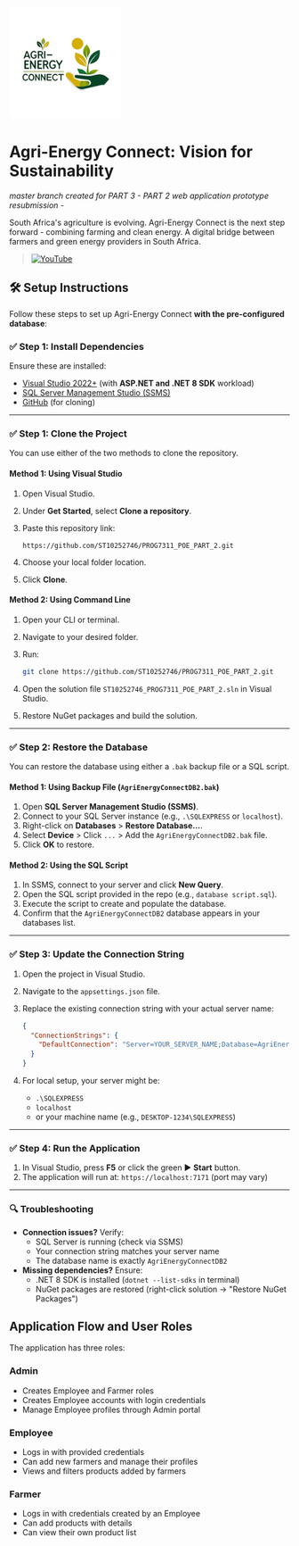 <img src="logo.png" alt="Logo" width="200"/>

# Agri-Energy Connect: Vision for Sustainability
*master branch created for PART 3 - PART 2 web application prototype resubmission -*

South Africa's agriculture is evolving. Agri-Energy Connect is the next step forward - combining farming and clean energy. A digital bridge between farmers and green energy providers in South Africa.

> [![YouTube](https://img.shields.io/badge/Demo%20Video-Watch%20on%20YouTube-red?logo=youtube&logoColor=white)](https://youtu.be/aOyxKV9g2YE)

## 🛠️ Setup Instructions 

Follow these steps to set up Agri-Energy Connect **with the pre-configured database**:

### ✅ Step 1: Install Dependencies
Ensure these are installed:
- [Visual Studio 2022+](https://visualstudio.microsoft.com/) (with **ASP.NET and .NET 8 SDK** workload)
- [SQL Server Management Studio (SSMS)](https://aka.ms/ssmsfullsetup)
- [GitHub](https://git-scm.com/downloads) (for cloning)

---

### ✅ Step 1: Clone the Project

You can use either of the two methods to clone the repository.

#### **Method 1: Using Visual Studio**

1. Open Visual Studio.
2. Under **Get Started**, select **Clone a repository**.
3. Paste this repository link:

   ```
   https://github.com/ST10252746/PROG7311_POE_PART_2.git
   ```
4. Choose your local folder location.
5. Click **Clone**.

#### **Method 2: Using Command Line**

1. Open your CLI or terminal.
2. Navigate to your desired folder.
3. Run:

   ```bash
   git clone https://github.com/ST10252746/PROG7311_POE_PART_2.git
   ```
4. Open the solution file `ST10252746_PROG7311_POE_PART_2.sln` in Visual Studio.
5. Restore NuGet packages and build the solution.

---

### ✅ Step 2: Restore the Database

You can restore the database using either a `.bak` backup file or a SQL script.

#### **Method 1: Using Backup File (`AgriEnergyConnectDB2.bak`)**

1. Open **SQL Server Management Studio (SSMS)**.
2. Connect to your SQL Server instance (e.g., `.\SQLEXPRESS` or `localhost`).
3. Right-click on **Databases** > **Restore Database...**.
4. Select **Device** > Click `...` > Add the `AgriEnergyConnectDB2.bak` file.
5. Click **OK** to restore.

#### **Method 2: Using the SQL Script**

1. In SSMS, connect to your server and click **New Query**.
2. Open the SQL script provided in the repo (e.g., `database script.sql`).
3. Execute the script to create and populate the database.
4. Confirm that the `AgriEnergyConnectDB2` database appears in your databases list.

---

### ✅ Step 3: Update the Connection String

1. Open the project in Visual Studio.
2. Navigate to the `appsettings.json` file.
3. Replace the existing connection string with your actual server name:

   ```json
   {
     "ConnectionStrings": {
       "DefaultConnection": "Server=YOUR_SERVER_NAME;Database=AgriEnergyConnectDB2;Trusted_Connection=True;MultipleActiveResultSets=true;TrustServerCertificate=True"
     }
   }
   ```
4. For local setup, your server might be:

   * `.\SQLEXPRESS`
   * `localhost`
   * or your machine name (e.g., `DESKTOP-1234\SQLEXPRESS`)

---

### ✅ Step 4: Run the Application

1. In Visual Studio, press **F5** or click the green ▶️ **Start** button.
2. The application will run at:
   `https://localhost:7171` (port may vary)
   
---

### 🔍 Troubleshooting
- **Connection issues?** Verify:
  - SQL Server is running (check via SSMS)
  - Your connection string matches your server name
  - The database name is exactly `AgriEnergyConnectDB2`
- **Missing dependencies?** Ensure:
  - .NET 8 SDK is installed (`dotnet --list-sdks` in terminal)
  - NuGet packages are restored (right-click solution → "Restore NuGet Packages")
   
## Application Flow and User Roles
The application has three roles:

### Admin
- Creates Employee and Farmer roles
- Creates Employee accounts with login credentials
- Manage Employee profiles through Admin portal

### Employee
- Logs in with provided credentials
- Can add new farmers and manage their profiles
- Views and filters products added by farmers

### Farmer
- Logs in with credentials created by an Employee
- Can add products with details
- Can view their own product list
